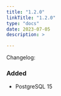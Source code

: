 ```yaml
---
title: "1.2.0"
linkTitle: "1.2.0"
type: "docs"
date: 2023-07-05
description: >

---
```


Changelog:

### Added

- PostgreSQL 15
